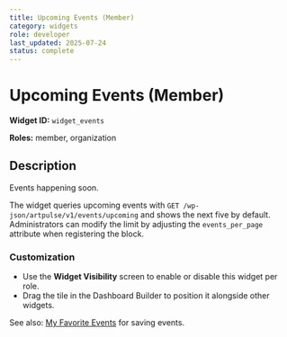 ```yaml
---
title: Upcoming Events (Member)
category: widgets
role: developer
last_updated: 2025-07-24
status: complete
---
```


# Upcoming Events (Member)

**Widget ID:** `widget_events`

**Roles:** member, organization

## Description
Events happening soon.

The widget queries upcoming events with `GET /wp-json/artpulse/v1/events/upcoming` and shows the next five by default. Administrators can modify the limit by adjusting the `events_per_page` attribute when registering the block.

### Customization
- Use the **Widget Visibility** screen to enable or disable this widget per role.
- Drag the tile in the Dashboard Builder to position it alongside other widgets.

See also: [My Favorite Events](widget_my_favorites.md) for saving events.

